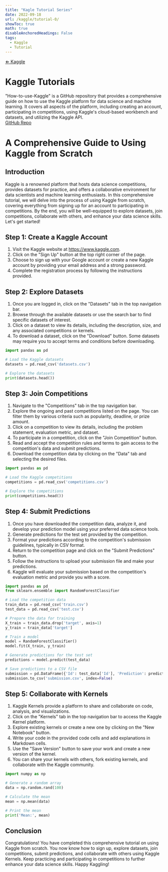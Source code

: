```yaml
---
title: "Kagle Tutorial Series"
date: 2022-09-18
url: /kaggle/tutorial-0/
showToc: true
math: true
disableAnchoredHeadings: False
tags:
  - Kaggle
  - Tutorial
---
```

[&lArr; Kaggle](/kaggle/)
# Kaggle Tutorials
"How-to-use-Kaggle" is a GitHub repository that provides a comprehensive guide on how to use the Kaggle platform for data science and machine learning. It covers all aspects of the platform, including creating an account, participating in competitions, using Kaggle's cloud-based workbench and datasets, and utilizing the Kaggle API.  
[GitHub Repo](https://github.com/Armanasq/Kaggle-Tutorials)

# A Comprehensive Guide to Using Kaggle from Scratch

## Introduction
Kaggle is a renowned platform that hosts data science competitions, provides datasets for practice, and offers a collaborative environment for data scientists and machine learning enthusiasts. In this comprehensive tutorial, we will delve into the process of using Kaggle from scratch, covering everything from signing up for an account to participating in competitions. By the end, you will be well-equipped to explore datasets, join competitions, collaborate with others, and enhance your data science skills. Let's get started!

## Step 1: Create a Kaggle Account
1. Visit the Kaggle website at https://www.kaggle.com.
2. Click on the "Sign Up" button at the top right corner of the page.
3. Choose to sign up with your Google account or create a new Kaggle account by providing your email address and a strong password.
4. Complete the registration process by following the instructions provided.

## Step 2: Explore Datasets
1. Once you are logged in, click on the "Datasets" tab in the top navigation bar.
2. Browse through the available datasets or use the search bar to find specific datasets of interest.
3. Click on a dataset to view its details, including the description, size, and any associated competitions or kernels.
4. To download a dataset, click on the "Download" button. Some datasets may require you to accept terms and conditions before downloading.

```python
import pandas as pd

# Load the Kaggle datasets
datasets = pd.read_csv('datasets.csv')

# Explore the datasets
print(datasets.head())
```

## Step 3: Join Competitions
1. Navigate to the "Competitions" tab in the top navigation bar.
2. Explore the ongoing and past competitions listed on the page. You can filter them by various criteria such as popularity, deadline, or prize amount.
3. Click on a competition to view its details, including the problem statement, evaluation metric, and dataset.
4. To participate in a competition, click on the "Join Competition" button.
5. Read and accept the competition rules and terms to gain access to the competition's data and submit predictions.
6. Download the competition data by clicking on the "Data" tab and selecting the desired files.

```python
import pandas as pd

# Load the Kaggle competitions
competitions = pd.read_csv('competitions.csv')

# Explore the competitions
print(competitions.head())
```

## Step 4: Submit Predictions
1. Once you have downloaded the competition data, analyze it, and develop your prediction model using your preferred data science tools.
2. Generate predictions for the test set provided by the competition.
3. Format your predictions according to the competition's submission guidelines, typically in CSV format.
4. Return to the competition page and click on the "Submit Predictions" button.
5. Follow the instructions to upload your submission file and make your predictions.
6. Kaggle will evaluate your submission based on the competition's evaluation metric and provide you with a score.

```python
import pandas as pd
from sklearn.ensemble import RandomForestClassifier

# Load the competition data
train_data = pd.read_csv('train.csv')
test_data = pd.read_csv('test.csv')

# Prepare the data for training
X_train = train_data.drop('target', axis=1)
y_train = train_data['target']

# Train a model
model = RandomForestClassifier()
model.fit(X_train, y_train)

# Generate predictions for the test set
predictions = model.predict(test_data)

# Save predictions to a CSV file
submission = pd.DataFrame({'Id': test_data['Id'], 'Prediction': predictions})
submission.to_csv('submission.csv', index=False)
```

## Step 5: Collaborate with Kernels
1. Kaggle Kernels provide a platform to share and collaborate on code, analysis, and visualizations.
2. Click on the "Kernels" tab in the top navigation bar to access the Kaggle Kernel platform.
3. Explore existing kernels or create a new one by clicking on the "New Notebook" button.
4. Write your code in the provided code cells and add explanations in Markdown cells.
5. Use the "Save Version" button to save your work and create a new version of the kernel.
6. You can share your kernels with others, fork existing kernels, and collaborate with the Kaggle community.

```python
import numpy as np

# Generate a random array
data = np.random.rand(100)

# Calculate the mean
mean = np.mean(data)

# Print the mean
print('Mean:', mean)
```

## Conclusion
Congratulations! You have completed this comprehensive tutorial on using Kaggle from scratch. You now know how to sign up, explore datasets, join competitions, submit predictions, and collaborate with others using Kaggle Kernels. Keep practicing and participating in competitions to further enhance your data science skills. Happy Kaggling!
